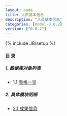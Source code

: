 ```yaml
---
layout: page
title: 人员基本信息 
description: "人员基本信息"
categories: [model-0.0.2]
version: ["0.0.2"]
---
```

{% include JB/setup %}

#### 目 录

##### 1. 数据库对象列表
  * 1.1 [表格一览](tables.html)

##### 2. 具体模块明细
* [2.1 成果信息](info.html)
